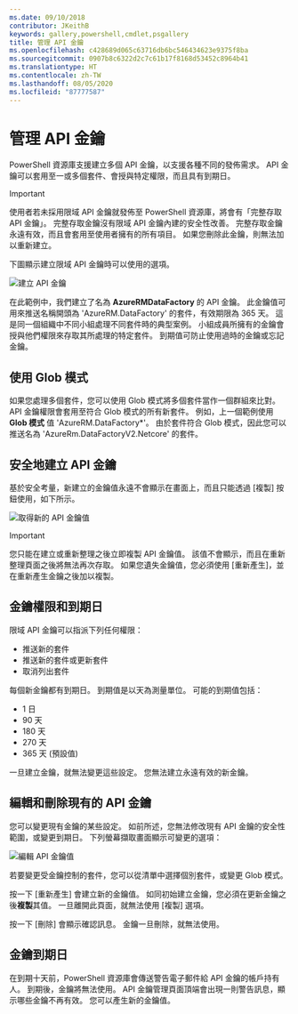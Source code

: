 ```yaml
---
ms.date: 09/10/2018
contributor: JKeithB
keywords: gallery,powershell,cmdlet,psgallery
title: 管理 API 金鑰
ms.openlocfilehash: c428689d065c63716db6bc546434623e9375f8ba
ms.sourcegitcommit: 0907b8c6322d2c7c61b17f8168d53452c8964b41
ms.translationtype: HT
ms.contentlocale: zh-TW
ms.lasthandoff: 08/05/2020
ms.locfileid: "87777587"
---
```

# <a name="managing-api-keys"></a>管理 API 金鑰

PowerShell 資源庫支援建立多個 API 金鑰，以支援各種不同的發佈需求。 API 金鑰可以套用至一或多個套件、會授與特定權限，而且具有到期日。

> [!IMPORTANT]
> 使用者若未採用限域 API 金鑰就發佈至 PowerShell 資源庫，將會有「完整存取 API 金鑰」。 完整存取金鑰沒有限域 API 金鑰內建的安全性改善。 完整存取金鑰永遠有效，而且會套用至使用者擁有的所有項目。 如果您刪除此金鑰，則無法加以重新建立。

下圖顯示建立限域 API 金鑰時可以使用的選項。

![建立 API 金鑰](media/creating-APIkeys/PSGallery_KeyScoped.png)

在此範例中，我們建立了名為 **AzureRMDataFactory** 的 API 金鑰。 此金鑰值可用來推送名稱開頭為 'AzureRM.DataFactory' 的套件，有效期限為 365 天。 這是同一個組織中不同小組處理不同套件時的典型案例。 小組成員所擁有的金鑰會授與他們權限來存取其所處理的特定套件。
到期值可防止使用過時的金鑰或忘記金鑰。

## <a name="using-glob-patterns"></a>使用 Glob 模式

如果您處理多個套件，您可以使用 Glob 模式將多個套件當作一個群組來比對。 API 金鑰權限會套用至符合 Glob 模式的所有新套件。 例如，上一個範例使用 **Glob 模式** 值 'AzureRM.DataFactory*'。 由於套件符合 Glob 模式，因此您可以推送名為 'AzureRm.DataFactoryV2.Netcore' 的套件。

## <a name="create-api-keys-securely"></a>安全地建立 API 金鑰

基於安全考量，新建立的金鑰值永遠不會顯示在畫面上，而且只能透過 [複製] 按鈕使用，如下所示。

![取得新的 API 金鑰值](media/creating-APIkeys/PSGallery_CopyCreatedKey.png)

> [!IMPORTANT]
> 您只能在建立或重新整理之後立即複製 API 金鑰值。 該值不會顯示，而且在重新整理頁面之後將無法再次存取。 如果您遺失金鑰值，您必須使用 [重新產生]，並在重新產生金鑰之後加以複製。

## <a name="key-permissions-and-expiration"></a>金鑰權限和到期日

限域 API 金鑰可以指派下列任何權限：

- 推送新的套件
- 推送新的套件或更新套件
- 取消列出套件

每個新金鑰都有到期日。 到期值是以天為測量單位。 可能的到期值包括：

- 1 日
- 90 天
- 180 天
- 270 天
- 365 天 (預設值)

一旦建立金鑰，就無法變更這些設定。 您無法建立永遠有效的新金鑰。

## <a name="editing-and-deleting-existing-api-keys"></a>編輯和刪除現有的 API 金鑰

您可以變更現有金鑰的某些設定。 如前所述，您無法修改現有 API 金鑰的安全性範圍，或變更到期日。 下列螢幕擷取畫面顯示可變更的選項：

![編輯 API 金鑰值](media/creating-APIkeys/PSGallery_EditAPIKey.png)

若要變更受金鑰控制的套件，您可以從清單中選擇個別套件，或變更 Glob 模式。

按一下 [重新產生]  會建立新的金鑰值。 如同初始建立金鑰，您必須在更新金鑰之後**複製**其值。 一旦離開此頁面，就無法使用 [複製]  選項。

按一下 [刪除]  會顯示確認訊息。 金鑰一旦刪除，就無法使用。

## <a name="key-expiration"></a>金鑰到期日

在到期十天前，PowerShell 資源庫會傳送警告電子郵件給 API 金鑰的帳戶持有人。 到期後，金鑰將無法使用。 API 金鑰管理頁面頂端會出現一則警告訊息，顯示哪些金鑰不再有效。 您可以產生新的金鑰值。
